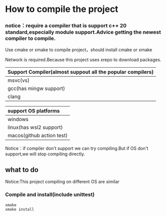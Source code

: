 # How to compile the project


### notice：require a compiler that is support c++ 20 standard,especially module support.Advice getting the newest compiler to compile.

 Use cmake or xmake to compile project，should install cmake or xmake

Network is required.Because this project uses xrepo to download packages.

| Support Compiler(almost suppout all the popular compilers) |
|:-----------------------------------------------------------|
| msvc(vs)                                                   |
| gcc(has mingw support)                                     |
| clang                                                      |

| support OS platforms      |
|:--------------------------|
| windows                   |
| linux(has wsl2 support)   |
| macos(github action test) |

Notice：if compiler don't support we can try compiling.But if OS don't support,we will stop compiling directly.

## what to do

Notice:This project compiling on different OS are similar

### Compile and install(include unittest)

```
xmake
xmake install
```
